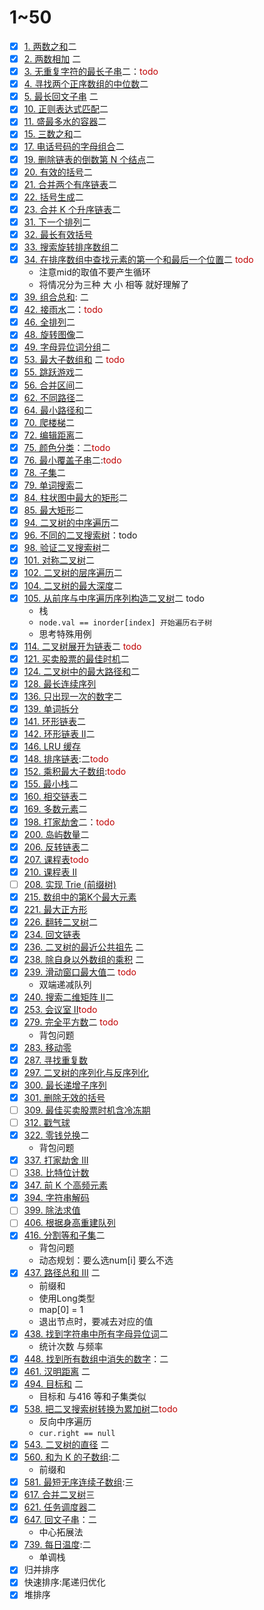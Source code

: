 # 1~50
- [x] [1. 两数之和](https://leetcode.cn/problems/two-sum/?envType=featured-list&envId=2cktkvj)二
- [x] [2. 两数相加](https://leetcode.cn/problems/add-two-numbers/?envType=featured-list&envId=2cktkvj) 二
- [x] [3. 无重复字符的最长子串](https://leetcode.cn/problems/longest-substring-without-repeating-characters/?envType=featured-list&envId=2cktkvj)二：<font color="#c00000">todo</font>
- [x] [4. 寻找两个正序数组的中位数](https://leetcode.cn/problems/median-of-two-sorted-arrays/?envType=featured-list&envId=2cktkvj)二
- [x] [5. 最长回文子串](https://leetcode.cn/problems/longest-palindromic-substring/?envType=featured-list&envId=2cktkvj) 二
- [x] [10. 正则表达式匹配](https://leetcode.cn/problems/regular-expression-matching/?envType=featured-list&envId=2cktkvj)二
- [x] [11. 盛最多水的容器](https://leetcode.cn/problems/container-with-most-water/?envType=featured-list&envId=2cktkvj)二
- [x] [15. 三数之和](https://leetcode.cn/problems/3sum/?envType=featured-list&envId=2cktkvj)二
- [x] [17. 电话号码的字母组合](https://leetcode.cn/problems/letter-combinations-of-a-phone-number/?envType=featured-list&envId=2cktkvj)二
- [x] [19. 删除链表的倒数第 N 个结点](https://leetcode.cn/problems/remove-nth-node-from-end-of-list/?envType=featured-list&envId=2cktkvj)二
- [x] [20. 有效的括号](https://leetcode.cn/problems/valid-parentheses/?envType=featured-list&envId=2cktkvj)二
- [x] [21. 合并两个有序链表](https://leetcode.cn/problems/merge-two-sorted-lists/?envType=featured-list&envId=2cktkvj)二
- [x] [22. 括号生成](https://leetcode.cn/problems/generate-parentheses/?envType=featured-list&envId=2cktkvj)二
- [x] [23. 合并 K 个升序链表](https://leetcode.cn/problems/merge-k-sorted-lists/?envType=featured-list&envId=2cktkvj)二
- [x] [31. 下一个排列](https://leetcode.cn/problems/next-permutation/?envType=featured-list&envId=2cktkvj)二
- [x] [32. 最长有效括号](https://leetcode.cn/problems/longest-valid-parentheses/?envType=featured-list&envId=2cktkvj)
- [x] [33. 搜索旋转排序数组](https://leetcode.cn/problems/search-in-rotated-sorted-array/?envType=featured-list&envId=2cktkvj)二
- [x] [34. 在排序数组中查找元素的第一个和最后一个位置](https://leetcode.cn/problems/find-first-and-last-position-of-element-in-sorted-array/?envType=featured-list&envId=2cktkvj)二 <font color="#c00000">todo</font>
	- 注意mid的取值不要产生循环
	- 将情况分为三种 大 小 相等 就好理解了
- [x] [39. 组合总和](https://leetcode.cn/problems/combination-sum/?envType=featured-list&envId=2cktkvj): 二
- [x] [42. 接雨水](https://leetcode.cn/problems/trapping-rain-water/?envType=featured-list&envId=2cktkvj)二：<font color="#c00000">todo</font>
- [x] [46. 全排列](https://leetcode.cn/problems/permutations/?envType=featured-list&envId=2cktkvj)二
- [x] [48. 旋转图像](https://leetcode.cn/problems/rotate-image/?envType=featured-list&envId=2cktkvj)二
- [x] [49. 字母异位词分组](https://leetcode.cn/problems/group-anagrams/?envType=featured-list&envId=2cktkvj)二
- [x] [53. 最大子数组和](https://leetcode.cn/problems/maximum-subarray/?envType=featured-list&envId=2cktkvj) 二 <font color="#c00000">todo</font>
- [x] [55. 跳跃游戏](https://leetcode.cn/problems/jump-game/?envType=featured-list&envId=2cktkvj)二
- [x] [56. 合并区间](https://leetcode.cn/problems/merge-intervals/?envType=featured-list&envId=2cktkvj)二
- [x] [62. 不同路径](https://leetcode.cn/problems/unique-paths/?envType=featured-list&envId=2cktkvj)二
- [x] [64. 最小路径和](https://leetcode.cn/problems/minimum-path-sum/?envType=featured-list&envId=2cktkvj)二
- [x] [70. 爬楼梯](https://leetcode.cn/problems/climbing-stairs/?envType=featured-list&envId=2cktkvj)二
- [x] [72. 编辑距离](https://leetcode.cn/problems/edit-distance/?envType=featured-list&envId=2cktkvj)二
- [x] [75. 颜色分类](https://leetcode.cn/problems/sort-colors/?envType=featured-list&envId=2cktkvj)：二<font color="#c00000">todo</font>
- [x] [76. 最小覆盖子串](https://leetcode.cn/problems/minimum-window-substring/?envType=featured-list&envId=2cktkvj)二:<font color="#c00000">todo</font>
- [x] [78. 子集](https://leetcode.cn/problems/subsets/?envType=featured-list&envId=2cktkvj)二
- [x] [79. 单词搜索](https://leetcode.cn/problems/word-search/?envType=featured-list&envId=2cktkvj)二
- [x] [84. 柱状图中最大的矩形](https://leetcode.cn/problems/largest-rectangle-in-histogram/?envType=featured-list&envId=2cktkvj)二
- [x] [85. 最大矩形](https://leetcode.cn/problems/maximal-rectangle/?envType=featured-list&envId=2cktkvj)二
- [x] [94. 二叉树的中序遍历](https://leetcode.cn/problems/binary-tree-inorder-traversal/?envType=featured-list&envId=2cktkvj)二
- [x] [96. 不同的二叉搜索树](https://leetcode.cn/problems/unique-binary-search-trees/?envType=featured-list&envId=2cktkvj)：todo
- [x] [98. 验证二叉搜索树](https://leetcode.cn/problems/validate-binary-search-tree/?envType=featured-list&envId=2cktkvj)二
- [x] [101. 对称二叉树](https://leetcode.cn/problems/symmetric-tree/?envType=featured-list&envId=2cktkvj)二
- [x] [102. 二叉树的层序遍历](https://leetcode.cn/problems/binary-tree-level-order-traversal/?envType=featured-list&envId=2cktkvj)二
- [x] [104. 二叉树的最大深度](https://leetcode.cn/problems/maximum-depth-of-binary-tree/?envType=featured-list&envId=2cktkvj)二
- [x] [105. 从前序与中序遍历序列构造二叉树](https://leetcode.cn/problems/construct-binary-tree-from-preorder-and-inorder-traversal/?envType=featured-list&envId=2cktkvj)二 todo
	- 栈
	- `node.val == inorder[index] 开始遍历右子树`
	- 思考特殊用例
- [x] [114. 二叉树展开为链表](https://leetcode.cn/problems/flatten-binary-tree-to-linked-list/?envType=featured-list&envId=2cktkvj)二 <font color="#c00000">todo</font>
- [x] [121. 买卖股票的最佳时机](https://leetcode.cn/problems/best-time-to-buy-and-sell-stock/?envType=featured-list&envId=2cktkvj)二
- [x] [124. 二叉树中的最大路径和](https://leetcode.cn/problems/binary-tree-maximum-path-sum/?envType=featured-list&envId=2cktkvj)二
- [x] [128. 最长连续序列](https://leetcode.cn/problems/longest-consecutive-sequence/?envType=featured-list&envId=2cktkvj)
- [x] [136. 只出现一次的数字](https://leetcode.cn/problems/single-number/?envType=featured-list&envId=2cktkvj)二
- [x] [139. 单词拆分](https://leetcode.cn/problems/word-break/?envType=featured-list&envId=2cktkvj)
- [x] [141. 环形链表](https://leetcode.cn/problems/linked-list-cycle/?envType=featured-list&envId=2cktkvj)二
- [x] [142. 环形链表 II](https://leetcode.cn/problems/linked-list-cycle-ii/?envType=featured-list&envId=2cktkvj)二
- [x] [146. LRU 缓存](https://leetcode.cn/problems/lru-cache/?envType=featured-list&envId=2cktkvj)
- [x] [148. 排序链表](https://leetcode.cn/problems/sort-list/?envType=featured-list&envId=2cktkvj):二<font color="#c00000">todo</font>
- [x] [152. 乘积最大子数组](https://leetcode.cn/problems/maximum-product-subarray/?envType=featured-list&envId=2cktkvj):<font color="#c00000">todo</font>
- [x] [155. 最小栈](https://leetcode.cn/problems/min-stack/?envType=featured-list&envId=2cktkvj)二
- [x] [160. 相交链表](https://leetcode.cn/problems/intersection-of-two-linked-lists/?envType=featured-list&envId=2cktkvj)二
- [x] [169. 多数元素](https://leetcode.cn/problems/majority-element/?envType=featured-list&envId=2cktkvj)二
- [x] [198. 打家劫舍](https://leetcode.cn/problems/house-robber/?envType=featured-list&envId=2cktkvj)二：<font color="#c00000">todo</font>
- [x] [200. 岛屿数量](https://leetcode.cn/problems/number-of-islands/?envType=featured-list&envId=2cktkvj)二
- [x] [206. 反转链表](https://leetcode.cn/problems/reverse-linked-list/?envType=featured-list&envId=2cktkvj)二
- [x] [207. 课程表](https://leetcode.cn/problems/course-schedule/?envType=featured-list&envId=2cktkvj)<font color="#c00000">todo</font>
- [x] [210. 课程表 II](https://leetcode.cn/problems/course-schedule-ii/)
- [ ] [208. 实现 Trie (前缀树)](https://leetcode.cn/problems/implement-trie-prefix-tree/?envType=featured-list&envId=2cktkvj)
- [x] [215. 数组中的第K个最大元素](https://leetcode.cn/problems/kth-largest-element-in-an-array/?envType=featured-list&envId=2cktkvj)
- [x] [221. 最大正方形](https://leetcode.cn/problems/maximal-square/?envType=featured-list&envId=2cktkvj)
- [x] [226. 翻转二叉树](https://leetcode.cn/problems/invert-binary-tree/?envType=featured-list&envId=2cktkvj)二
- [x] [234. 回文链表](https://leetcode.cn/problems/palindrome-linked-list/?envType=featured-list&envId=2cktkvj)
- [x] [236. 二叉树的最近公共祖先](https://leetcode.cn/problems/lowest-common-ancestor-of-a-binary-tree/?envType=featured-list&envId=2cktkvj)  二
- [x] [238. 除自身以外数组的乘积](https://leetcode.cn/problems/product-of-array-except-self/?envType=featured-list&envId=2cktkvj) 二
- [x] [239. 滑动窗口最大值](https://leetcode.cn/problems/sliding-window-maximum/?envType=featured-list&envId=2cktkvj)二 <font color="#c00000">todo</font>
	- 双端递减队列
- [x] [240. 搜索二维矩阵 II](https://leetcode.cn/problems/search-a-2d-matrix-ii/?envType=featured-list&envId=2cktkvj)二
- [x] [253. 会议室 II](https://leetcode.cn/problems/meeting-rooms-ii/?envType=featured-list&envId=2cktkvj)<font color="#c00000">todo</font>
- [x] [279. 完全平方数](https://leetcode.cn/problems/perfect-squares/?envType=featured-list&envId=2cktkvj)二<font color="#c00000"> todo</font>
	- 背包问题
- [x] [283. 移动零](https://leetcode.cn/problems/move-zeroes/?envType=featured-list&envId=2cktkvj)
- [x] [287. 寻找重复数](https://leetcode.cn/problems/find-the-duplicate-number/?envType=featured-list&envId=2cktkvj)
- [x] [297. 二叉树的序列化与反序列化](https://leetcode.cn/problems/serialize-and-deserialize-binary-tree/?envType=featured-list&envId=2cktkvj)
- [x] [300. 最长递增子序列](https://leetcode.cn/problems/longest-increasing-subsequence/?envType=featured-list&envId=2cktkvj)
- [x] [301. 删除无效的括号](https://leetcode.cn/problems/remove-invalid-parentheses/?envType=featured-list&envId=2cktkvj)
- [ ] [309. 最佳买卖股票时机含冷冻期](https://leetcode.cn/problems/best-time-to-buy-and-sell-stock-with-cooldown/?envType=featured-list&envId=2cktkvj)
- [ ] [312. 戳气球](https://leetcode.cn/problems/burst-balloons/?envType=featured-list&envId=2cktkvj)
- [x] [322. 零钱兑换](https://leetcode.cn/problems/coin-change/?envType=featured-list&envId=2cktkvj)二
	- 背包问题
- [x] [337. 打家劫舍 III](https://leetcode.cn/problems/house-robber-iii/?envType=featured-list&envId=2cktkvj)
- [ ] [338. 比特位计数](https://leetcode.cn/problems/counting-bits/?envType=featured-list&envId=2cktkvj)
- [x] [347. 前 K 个高频元素](https://leetcode.cn/problems/top-k-frequent-elements/?envType=featured-list&envId=2cktkvj)
- [x] [394. 字符串解码](https://leetcode.cn/problems/decode-string/?envType=featured-list&envId=2cktkvj)
- [ ] [399. 除法求值](https://leetcode.cn/problems/evaluate-division/?envType=featured-list&envId=2cktkvj)
- [ ] [406. 根据身高重建队列](https://leetcode.cn/problems/queue-reconstruction-by-height/?envType=featured-list&envId=2cktkvj)
- [x] [416. 分割等和子集](https://leetcode.cn/problems/partition-equal-subset-sum/?envType=featured-list&envId=2cktkvj)二
	- 背包问题
	- 动态规划：要么选num[i] 要么不选
- [x] [437. 路径总和 III](https://leetcode.cn/problems/path-sum-iii/?envType=featured-list&envId=2cktkvj) 二
	- 前缀和
	- 使用Long类型
	- map[0] = 1
	- 退出节点时，要减去对应的值
- [x] [438. 找到字符串中所有字母异位词](https://leetcode.cn/problems/find-all-anagrams-in-a-string/?envType=featured-list&envId=2cktkvj)二
	- 统计次数 与频率
- [x] [448. 找到所有数组中消失的数字](https://leetcode.cn/problems/find-all-numbers-disappeared-in-an-array/?envType=featured-list&envId=2cktkvj)：二
- [x] [461. 汉明距离](https://leetcode.cn/problems/hamming-distance/) 二
- [x] [494. 目标和](https://leetcode.cn/problems/target-sum/?envType=featured-list&envId=2cktkvj) 二
	- 目标和 与416 等和子集类似
- [x] [538. 把二叉搜索树转换为累加树](https://leetcode.cn/problems/convert-bst-to-greater-tree/?envType=featured-list&envId=2cktkvj)二<font color="#c00000">todo</font>
	- 反向中序遍历
	- `cur.right == null`
- [x] [543. 二叉树的直径](https://leetcode.cn/problems/diameter-of-binary-tree/?envType=featured-list&envId=2cktkvj) 二
- [x] [560. 和为 K 的子数组](https://leetcode.cn/problems/subarray-sum-equals-k/?envType=featured-list&envId=2cktkvj):二
	- 前缀和
- [x] [581. 最短无序连续子数组](https://leetcode.cn/problems/shortest-unsorted-continuous-subarray/?envType=featured-list&envId=2cktkvj):三
- [x] [617. 合并二叉树](https://leetcode.cn/problems/merge-two-binary-trees/?envType=featured-list&envId=2cktkvj)三
- [x] [621. 任务调度器](https://leetcode.cn/problems/task-scheduler/?envType=featured-list&envId=2cktkvj)二
- [x] [647. 回文子串](https://leetcode.cn/problems/palindromic-substrings/?envType=featured-list&envId=2cktkvj)：二
	- 中心拓展法
- [x] [739. 每日温度](https://leetcode.cn/problems/daily-temperatures/?envType=featured-list&envId=2cktkvj):二
	- 单调栈
- [x] 归并排序
- [x] 快速排序:尾递归优化
- [x] 堆排序